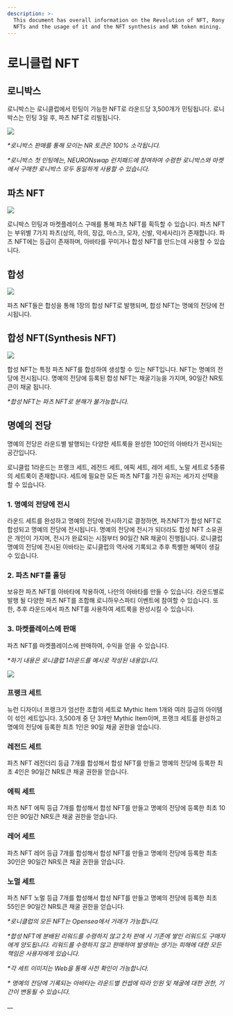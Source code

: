 ```yaml
---
description: >-
  This document has overall information on the Revolution of NFT, Rony Club's
  NFTs and the usage of it and the NFT synthesis and NR token mining.
---
```


# 로니클럽 NFT

## **로니박스**&#x20;

로니박스는 로니클럽에서 민팅이 가능한 NFT로 라운드당 3,500개가 민팅됩니다. 로니박스는 민팅 3일 후, 파츠 NFT로 리빌됩니다.

![](../../.gitbook/assets/로니박스.png)

_\*로니박스 판매를 통해 모이는 NR 토큰은 100% 소각됩니다._

_\*로니박스 첫 민팅에는, NEURONswap 런치패드에 참여하여 수령한 로니박스와  마켓에서 구매한 로니박스 모두 동일하게 사용할 수 있습니다._&#x20;

## **파츠 NFT**&#x20;

![](<../../.gitbook/assets/파츠와 캐릭터.JPG>)

로니박스 민팅과 마켓플레이스 구매를 통해 파츠 NFT를 획득할 수 있습니다. 파츠 NFT는 부위별 7가지 파츠(상의, 하의, 장갑, 마스크, 모자, 신발, 악세사리)가 존재합니다. 파츠 NFT에는 등급이 존재하며, 아바타를 꾸미거나 합성 NFT를 만드는데 사용할 수 있습니다.&#x20;



## 합성&#x20;

![](<../../.gitbook/assets/전시하기1 (1).JPG>)

파츠 NFT들은 합성을 통해 1장의 합성 NFT로 발행되며, 합성 NFT는 명예의 전당에 전시됩니다.

## **합성 NFT(Synthesis NFT)**&#x20;

![](../../.gitbook/assets/전시하기2.JPG)

합성 NFT는 특정 파츠 NFT를 합성하여 생성할 수 있는 NFT입니다. NFT는 명예의 전당에 전시됩니다. 명예의 전당에 등록된 합성 NFT는 채굴기능을 가지며, 90일간 NR토큰이 채굴 됩니다.

_\*합성 NFT는 파츠 NFT로 분해가 불가능합니다._&#x20;

## **명예의 전당**

명예의 전당은 라운드별 발행되는 다양한 세트룩을 완성한 100인의 아바타가 전시되는 공간입니다.&#x20;

로니클럽 1라운드는 프랭크 세트, 레전드 세트, 에픽 세트, 레어 세트, 노말 세트로 5종류의 세트룩이 존재합니다. 세트에 필요한 모든 파츠 NFT를 가진 유저는 세가지 선택을 할 수 있습니다.

### **1. 명예의 전당에 전시**

라운드 세트를 완성하고 명예의 전당에 전시하기로 결정하면, 파츠NFT가 합성 NFT로 합성되고 명예의 전당에 전시됩니다. 명예의 전당에 전시가 되더라도 합성 NFT 소유권은 개인이 가지며, 전시가 완료되는 시점부터 90일간 NR 채굴이 진행됩니다. 로니클럽 명예의 전당에 전시된 아바타는 로니클럽의 역사에 기록되고 추후 특별한 혜택이 생길 수 있습니다.

### **2. 파츠 NFT를 홀딩**

보유한 파츠 NFT를 아바타에 착용하여, 나만의 아바타를 만들 수 있습니다. 라운드별로 발행 될 다양한 파츠 NFT를 조합해 로니하우스파티 이벤트에 참여할 수 있습니다. 또한, 추후 라운드에서 파츠 NFT를 사용하여 세트룩을 완성시킬 수 있습니다.

### **3. 마켓플레이스에 판매**

파츠 NFT를 마켓플레이스에 판매하여, 수익을 얻을 수 있습니다.



_\*하기 내용은 로니클럽 1라운드를 예시로 작성된 내용입니다._

![](<../../.gitbook/assets/세트 이미지.JPG>)

### **프랭크 세트**&#x20;

뉴런 디자이너 프랭크가 엄선한 조합의 세트로 Mythic Item 1개와 여러 등급의 아이템이 섞인 세트입니다. 3,500개 중 단 3개만 Mythic Item이며, 프랭크 세트를 완성하고 명예의 전당에 등록한 최초 1인은 90일 채굴 권한을 얻습니다.

### **레전드 세트**&#x20;

파츠 NFT 레전더리 등급 7개를 합성해서 합성 NFT를 만들고 명예의 전당에 등록한 최초 4인은 90일간 NR토큰 채굴 권한을 얻습니다.

### **에픽 세트**&#x20;

파츠 NFT 에픽 등급 7개를 합성해서 합성 NFT를 만들고 명예의 전당에 등록한 최초 10인은 90일간 NR토큰 채굴 권한을 얻습니다.

### **레어 세트**&#x20;

파츠 NFT 레어 등급 7개를 합성해서 합성 NFT를 만들고 명예의 전당에 등록한 최초 30인은 90일간 NR토큰 채굴 권한을 얻습니다.

### **노멀 세트**&#x20;

파츠 NFT 노멀 등급 7개를 합성해서 합성 NFT를 만들고 명예의 전당에 등록한 최초 55인은 90일간 NR토큰 채굴 권한을 얻습니다.

_\*로니클럽의 모든 NFT는 Opensea에서 거래가 가능합니다._

_\*합성 NFT에 분배된 리워드를 수령하지 않고 2차 판매 시 기존에 쌓인 리워드도 구매자에게 양도됩니다. 리워드를 수령하지 않고 판매하여 발생하는 생기는 피해에 대한 모든 책임은 사용자에게 있습니다._

_\*각 세트 이미지는 Web을 통해 사전 확인이 가능합니다._

_\* 명예의 전당에 기록되는 아바타는 라운드별 컨셉에 따라 인원 및 채굴에 대한 권한, 기간이 변동될 수 있습니다._

__

